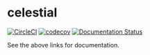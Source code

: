 # celestial
[![CircleCI](https://circleci.com/gh/PseudoDesign/celestial.svg?style=svg)](https://circleci.com/gh/PseudoDesign/celestial)
[![codecov](https://codecov.io/gh/PseudoDesign/celestial/branch/master/graph/badge.svg)](https://codecov.io/gh/PseudoDesign/celestial)
[![Documentation Status](https://readthedocs.org/projects/celestial-tools/badge/?version=latest)](https://celestial-tools.readthedocs.io/en/latest/?badge=latest)


See the above links for documentation.